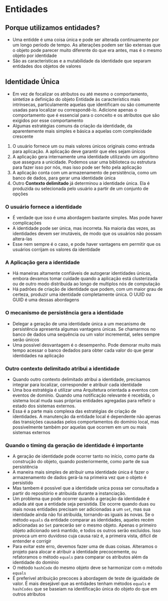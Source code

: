   # Entidades

  ## Porque utilizamos entidades?
  
  - Uma entidde é uma coisa única e pode ser alterada continuamente por um longo período de tempo. As alterações podem ser tão extensas que o objeto pode parecer muito diferente do que era antes, mas é o mesmo objeto por identidade
  - São as características e a mutabilidade da identidade que separam entidades dos objetos de valores

 ## Identidade Única

 - Em vez de focalizar os atributos ou até mesmo o comportamento, sintetize a definição do objeto Entidade às característics mais intrínsecas, particulamente aquelas que identificam ou são comumente usadas para localizar ou correspondê-lo. Adicione apenas o comportamento que é essencial para o conceito e os atributos que são exigidos por esse comportamento
 - Algumas estratégias comuns da criação da identidade, da aparentemente mais simples e básica a aquelas com complexidade crescente

1) O usuário fornece um ou mais valores únicos originais como entrada para aplicação. A aplicação deve garantir que eles sejam únicos
2) A aplicação gera internamente uma identidade utilizando um algoritmo que assegura a unicidade. Podemos usar uma biblioteca ou estrutura para fazer isso por nós, mas isso pode ser feito pela aplicação
3) A aplicação conta com um armazenamento de persistência, como um banco de dados, para gerar uma identidade única
4) Outro **Contexto delimitado** já determinou a identidade única. Ela é produzida ou selecionada pelo usuário a partir de um conjunto de opções

### O usuário fornece a identidade

- É verdade que isso é uma abordagem bastante simples. Mas pode haver complicações
- A identidade pode ser única, mas incorreta. Na maioria das vezes, as identidades devem ser imutáveis, de modo que os usuários não possam altera-las
- Esse nem sempre é o caso, e pode haver vantagens em permitir que os usuários corrijam os valores da identidade

### A Aplicação gera a identidade

- Há maneiras altamente confiáveis de autogerar identidades únicas, embora devamos tomar cuidade quando a aplicação está clusterizada ou de outro modo distribuida ao longo de multiplos nós de computação
- Há padrões de criação de identidade que podem, com um maior grau de certeza, produzir uma identidade completamente única. O UUID ou GUID é uma dessas abordagens

### O mecanismo de persistência gera a identidade

- Delegar a geração de uma identidade única a um mecanismo de persistência apresenta algumas vantagens únicas. Se chamarmos no banco de dados uma sequência ou um valor incremental, seles sempre serão únicos
- Uma possível desvantagem é o desempenho. Pode demorar muito mais tempo acessar o banco dedados para obter cada valor do que gerar identidades na aplicação

### Outro contexto delimitado atribui a identidade

- Quando outro contexto delimitado atribui a identidade, precisamos integrar para localizar, corresponder e atribuir cada identidade
- Uma boa estratégia é utilizar uma Arquitetura orientada a eventos com eventos de domínio. Quando uma notificação relevante é recebida, o sistema local muda suas próprias entidades agregadas para refletir o estado dos sistemas externos.
- Essa é a parte mais complexa das estratégias de criação de identidades. A manutenção da entidade local é dependente não apenas das transições causadas pelos comportamentos do domínio local, mas possivelmente também por aquelas que ocorrem em um ou mais sistemas externos

### Quando o timing da geração de identidade é importante

- A geração de identidade pode ocorrer tanto no início, como parte da construção do objeto, quando posteriormente, como parte de sua persistência
- A maneira mais simples de atribuir uma identidade única é fazer o armazenamento de dados gerá-la na primeira vez que o objeto é persistido
- Mas tambem é possível que a identidade unica possa ser consultada a partir do repositório e atribuida durante a instanciação.
- Um problema que pode ocorrer quando a geração da identidade é adiada até que a entidade seja persistida. Ele ocorre quando duas ou mais novas entidades precisam ser adicionadas a um `set`, mas sua identidade ainda não foi atribuída, tornando-as iguais às novas. Se o método `equals` da entidade comparar as identidades, aqueles recém adicionadas ao `Set` parecerão ser o mesmo objeto. Apenas o primeiro objeto adicionado será mantido, e todos os outros serão excluidos. Isso provoca um erro duvidoso cuja causa raiz é, a primeira vista, difícil de entender e corrigir
- Para evitar este erro, devemos fazer uma de duas coisas. Alteramos o projeto para alocar e atribuir a identidade precocemente, ou refatoramos o método `equals` para comparar os atributos além da identidade do domínio
- O método `hashCode` do mesmo objeto deve se harmonizar com o método `equals`
- É preferível atribuição precoces à abordagem de teste de igualdade de valor. É mais desejável que as entidades tenham métodos `equals` e `hashCodes` que se baseiam na identificação única do objeto do que em outros atributos
